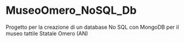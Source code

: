 # MuseoOmero_NoSQL_Db
Progetto per la creazione di un database No SQL con MongoDB per il museo tattile Statale Omero (AN)
